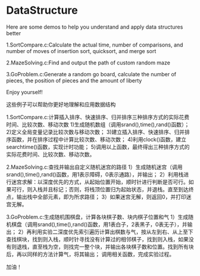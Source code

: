 # DataStructure
Here are some demos to help you understand and apply data structures better

1.SortCompare.c:Calculate the actual time, number of comparisons, and number of moves of insertion sort, quicksort, and merge sort

2.MazeSolving.c:Find and output the path of custom random maze

3.GoProblem.c:Generate a random go board, calculate the number of pieces, the position of pieces and the amount of liberty

Enjoy yourself!


这些例子可以帮助你更好地理解和应用数据结构

1.SortCompare.c:计算插入排序、快速排序、归并排序三种排序方式的实际花费时间、比较次数、移动次数
1)生成随机数组（调用srand(),time(),rand()函数）；
2)定义全局变量记录比较次数与移动次数；
3)建立插入排序、快速排序、归并排序函数，并在排序过程中计算比较次数、移动次数；
4)利用clock()函数，建立searchtime()函数，实现计时功能；
5)调用以上函数，最终得出三种排序方式的实际花费时间、比较次数、移动次数。

2.MazeSolving.c:查找并输出自定义随机迷宫的路径
1）生成随机迷宫（调用srand(),time(),rand()函数，用1表示障碍，0表示通路），并输出；
2）利用栈进行迷宫求解：以深度优先的方式，从起始位置开始，顺时针进行判断是否可行。如果可行，则入栈并且标记；否则，将栈顶位置归为起始状态，并退栈。直至到达终点，输出栈中全部元素，即为所求路径；
3）如果迷宫无解，则返回0，并打印迷宫无解。

3.GoProblem.c:生成随机围棋盘，计算各块棋子数、块内棋子位置和气
1）生成随机棋盘（调用srand(),time(),rand()函数，用1表白子，2表黑子，0表无子），并输出；
2）再利用实验二深度优先索引遍历计算出棋数与气，按从左到右、从上至下查找棋块，找到则入栈，顺时针寻找没有计算过的相邻棋子，找到则入栈，如果没有则退栈，直至栈为空，则找完一整个块，并输出各块棋子数和位置。找到所有块后，再以同样的方法计算气，将其输出；
调用相关函数，完成实验过程。

加油！
